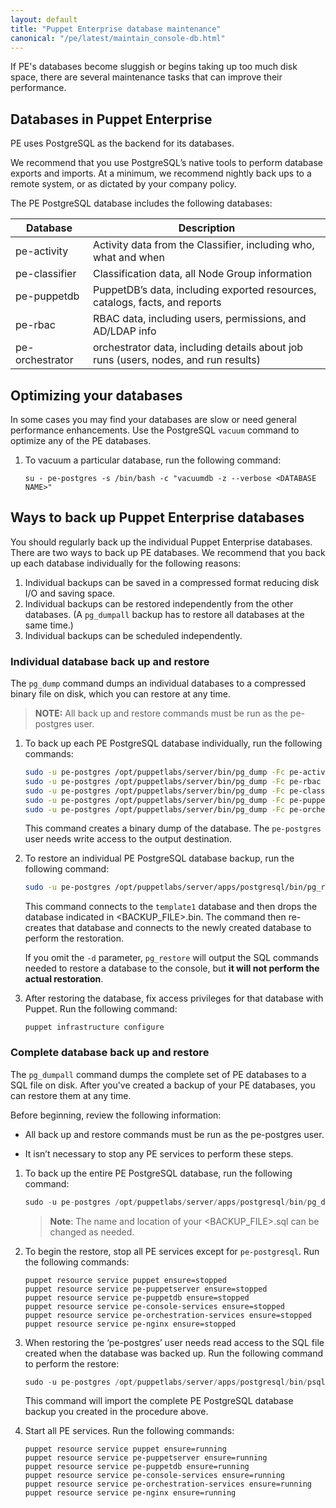 ```yaml
---
layout: default
title: "Puppet Enterprise database maintenance"
canonical: "/pe/latest/maintain_console-db.html"
---
```


If PE's databases become sluggish or begins taking up too much disk space, there are several maintenance tasks that can improve their performance.

## Databases in Puppet Enterprise

PE uses PostgreSQL as the backend for its databases.

We recommend that you use PostgreSQL’s native tools to perform database exports and imports.  At a minimum, we recommend nightly back ups to a remote system, or as dictated by your company policy.

The PE PostgreSQL database includes the following databases:

Database      | Description
------------- | ---------------------------------------------------------------
pe-activity   | Activity data from the Classifier, including who, what and when
pe-classifier | Classification data, all Node Group information
pe-puppetdb   | PuppetDB’s data, including exported resources, catalogs, facts, and reports
pe-rbac       | RBAC data, including users, permissions, and AD/LDAP info
pe-orchestrator | orchestrator data, including details about job runs (users, nodes, and run results)


## Optimizing your databases

In some cases you may find your databases are slow or need general performance enhancements. Use the PostgreSQL `vacuum` command to optimize any of the PE databases.

1. To vacuum a particular database, run the following command:

   ~~~
   su - pe-postgres -s /bin/bash -c "vacuumdb -z --verbose <DATABASE NAME>"
   ~~~

## Ways to back up Puppet Enterprise databases

You should regularly back up the individual Puppet Enterprise databases.  There are two ways to back up PE databases. We recommend that you back up each database individually for the following reasons:

1.  Individual backups can be saved in a compressed format reducing disk I/O and saving space.
2.  Individual backups can be restored independently from the other databases. (A `pg_dumpall` backup has to restore all databases at the same time.)
3.  Individual backups can be scheduled independently.

### Individual database back up and restore

The `pg_dump` command dumps an individual databases to a compressed binary file on disk, which you can restore at any time.

>**NOTE:** All back up and restore commands must be run as the pe-postgres user.

1. To back up each PE PostgreSQL database individually, run the following commands:

   ~~~bash
   sudo -u pe-postgres /opt/puppetlabs/server/bin/pg_dump -Fc pe-activity -f /tmp/pe-activity_`date +%m_%d_%y_%H_%M`.bin
   sudo -u pe-postgres /opt/puppetlabs/server/bin/pg_dump -Fc pe-rbac -f /tmp/pe-rbac_`date +%m_%d_%y_%H_%M`.bin
   sudo -u pe-postgres /opt/puppetlabs/server/bin/pg_dump -Fc pe-classifier -f /tmp/pe-classifier_`date +%m_%d_%y_%H_%M`.bin
   sudo -u pe-postgres /opt/puppetlabs/server/bin/pg_dump -Fc pe-puppetdb -f /tmp/pe-puppetdb_`date +%m_%d_%y_%H_%M`.bin
   sudo -u pe-postgres /opt/puppetlabs/server/bin/pg_dump -Fc pe-orchestrator -f /tmp/pe-orchestrator_`date +%m_%d_%y_%H_%M`.bin
   ~~~

   This command creates a binary dump of the database.  The `pe-postgres` user needs write access to the output destination.

2. To restore an individual PE PostgreSQL database backup, run the following command:

   ~~~bash
   sudo -u pe-postgres /opt/puppetlabs/server/apps/postgresql/bin/pg_restore -Cc -d template1 <BACKUP_FILE>.bin
   ~~~

   This command connects to the `template1` database and then drops the database indicated in <BACKUP_FILE>.bin. The command then re-creates that database and connects to the newly created database to perform the restoration.

   If you omit the `-d` parameter, `pg_restore` will output the SQL commands needed to restore a database to the console, but **it will not perform the actual restoration**.

3. After restoring the database, fix access privileges for that database with Puppet. Run the following command:

   ~~~
   puppet infrastructure configure
   ~~~

### Complete database back up and restore

The `pg_dumpall` command dumps the complete set of PE databases to a SQL file on disk. After you've created a backup of your PE databases, you can restore them at any time.

Before beginning, review the following information:

- All back up and restore commands must be run as the pe-postgres user.

- It isn’t necessary to stop any PE services to perform these steps.

1. To back up the entire PE PostgreSQL database, run the following command:

   ~~~sql
   sudo -u pe-postgres /opt/puppetlabs/server/apps/postgresql/bin/pg_dumpall -c -f <BACKUP_FILE>.sql
   ~~~

   >**Note**: The name and location of your <BACKUP_FILE>.sql can be changed as needed.

2. To begin the restore, stop all PE services except for `pe-postgresql`. Run the following commands:

   ~~~
   puppet resource service puppet ensure=stopped
   puppet resource service pe-puppetserver ensure=stopped
   puppet resource service pe-puppetdb ensure=stopped
   puppet resource service pe-console-services ensure=stopped
   puppet resource service pe-orchestration-services ensure=stopped
   puppet resource service pe-nginx ensure=stopped
   ~~~

3. When restoring the ‘pe-postgres’ user needs read access to the SQL file created when the database was backed up. Run the following command to perform the restore:

   ~~~sql
   sudo -u pe-postgres /opt/puppetlabs/server/apps/postgresql/bin/psql < <BACKUP_FILE>.sql
   ~~~

   This command will import the complete PE PostgreSQL database backup you created in the procedure above.

4. Start all PE services. Run the following commands:

   ~~~
   puppet resource service puppet ensure=running
   puppet resource service pe-puppetserver ensure=running
   puppet resource service pe-puppetdb ensure=running
   puppet resource service pe-console-services ensure=running
   puppet resource service pe-orchestration-services ensure=running
   puppet resource service pe-nginx ensure=running
   ~~~
